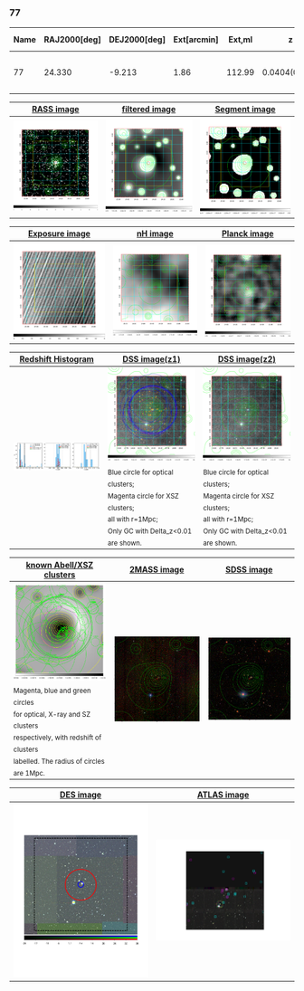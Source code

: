 <div STYLE="page-break-after: always;"></div>

### 77

|Name|RAJ2000[deg]|DEJ2000[deg] |Ext[arcmin]| Ext,ml | z | z_src| C|GC(XSZ,Delta_z<0.01)| GC(OPT,Delta_z<0.01)|GC| R_sig[arcmin] | R500[arcmin] | R500[Mpc]| CRsig[c/s] | CR500[c/s] |L500[1E44 erg/s]|F500[1E-12 erg/s/cm^2]| M500[1E14 Msun]|Tx[keV]|Cnt_sig|Beta|Rc[arcmin]|Comment|Alias|
|---|---|---|---|---|---|------|---|--------|---------|----------|---|---|---|---|---|---|---|---|---|---|---|---|---|---|
|77| 24.330| -9.213| 1.86| 112.99| 0.0404(0.005)| z1, z_xsz| B| MCXC| N, W| C, F20, MCXC, N, W| 13.675| 15.164| 0.727| 0.403(0.038)| 0.410(0.039)| 0.277(0.014)| 7.274(0.377)| 1.13(0.03)| 2.34(0.04)| 168.1| 0.884(-0.103+0.080)| 4.666(-0.713+0.514)| -| k187|

|[RASS image](../image/77/77_img.pdf)|[filtered image](../image/77/77_fil.pdf)|[Segment image](../image/77/77_seg.pdf)|
|-------------------|--------------------|-------------------|
| <img src="../image/77/77_img.png" width="300">  | <img src="../image/77/77_fil.png" width="300">   | <img src="../image/77/77_seg.png" width="300">  |

|[Exposure image](../image/77/77_mex.pdf)| [nH image](../image/77/77_nh.pdf)| [Planck image](../image/77/77_p.pdf)|
|-------------------|--------------------|-------------------|
|<img src="../image/77/77_mex.png" width="300">   | <img src="../image/77/77_nh.png" width="300">    | <img src="../image/77/77_p.png" width="300"> |

|[Redshift Histogram](../image/77/77_zg.pdf) | [DSS image(z1)](../image/77/77_dss_z1.pdf)      |  [DSS image(z2)](../image/77/77_dss_z2.pdf)    |
|-------------------|--------------------|-------------------|
|<img src="../image/77/77_zg.png" width="300"> |<img src="../image/77/77_dss_z1.png" width="300"> <sub><br>Blue circle for optical clusters; <br>Magenta circle for XSZ clusters; <br>all with r=1Mpc; <br>Only GC with Delta_z<0.01 are shown. </sub>| <img src="../image/77/77_dss_z2.png" width="300"><sub><br>Blue circle for optical clusters; <br>Magenta circle for XSZ clusters; <br>all with r=1Mpc; <br>Only GC with Delta_z<0.01 are shown. </sub> |

|[known Abell/XSZ clusters](../image/77/77_gc.pdf) | [2MASS image](../image/77/77_2mass.pdf)      |[SDSS image](../image/77/77_sdss.pdf)   |
|-------------------|-------------------|-------------------|
|<img src=../image/77/77_gc.png width="300"> <br><sub>Magenta, blue and green circles <br>for optical, X-ray and SZ clusters <br>respectively, with redshift of clusters <br>labelled. The radius of circles <br>are 1Mpc.</sub>|<img src="../image/77/77_2mass.png" width="300">  | <img src="../image/77/77_sdss.png" width="300">  |

|[DES image](../image/77/77_des.pdf)   |[ATLAS image](../image/77/77_s.pdf)        |
|-------------------|-------------------|
| <img src="../image/77/77_des.pdf" width="300">  | <img src="../image/77/77_s.pdf" width="300">  |
